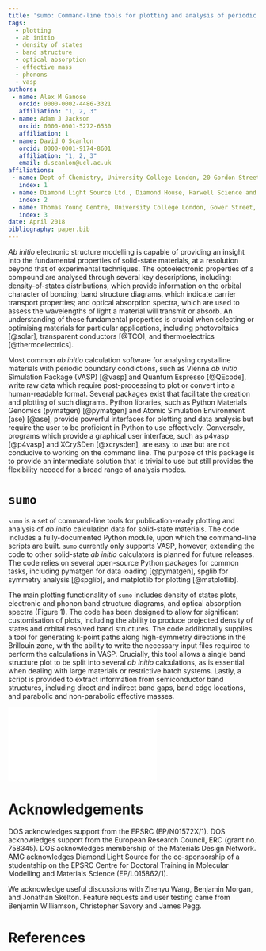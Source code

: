 ```yaml
---
title: 'sumo: Command-line tools for plotting and analysis of periodic *ab initio* calculations'
tags:
  - plotting
  - ab initio
  - density of states
  - band structure
  - optical absorption
  - effective mass
  - phonons
  - vasp
authors:
 - name: Alex M Ganose
   orcid: 0000-0002-4486-3321
   affiliation: "1, 2, 3"
 - name: Adam J Jackson
   orcid: 0000-0001-5272-6530
   affiliation: 1
 - name: David O Scanlon
   orcid: 0000-0001-9174-8601
   affiliation: "1, 2, 3"
   email: d.scanlon@ucl.ac.uk
affiliations:
 - name: Dept of Chemistry, University College London, 20 Gordon Street, London WC1H 0AJ, UK
   index: 1
 - name: Diamond Light Source Ltd., Diamond House, Harwell Science and Innovation Campus, Didcot, Oxfordshire OX11 0DE, UK
   index: 2
 - name: Thomas Young Centre, University College London, Gower Street, London WC1E 6BT, UK
   index: 3
date: April 2018
bibliography: paper.bib
---
```


*Ab initio* electronic structure modelling is capable of providing an
insight into the fundamental properties of solid-state materials, at a resolution
beyond that of experimental techniques. The optoelectronic properties
of a compound are analysed through several key descriptions, including:
density-of-states distributions, which provide information on the
orbital character of bonding; band structure diagrams, which indicate
carrier transport properties; and optical absorption spectra, which are
used to assess the wavelengths of light a material will transmit or
absorb. An understanding of these fundamental properties is crucial
when selecting or optimising materials for particular applications,
including photovoltaics [@solar], transparent conductors [@TCO], and
thermoelectrics [@thermoelectrics].

Most common *ab initio* calculation software for analysing crystalline
materials with periodic boundary condictions, such as Vienna *ab
initio* Simulation Package (VASP) [@vasp] and Quantum Espresso
[@QEcode], write raw data which require post-processing to plot or
convert into a human-readable format. Several packages exist that
facilitate the creation and plotting of such diagrams. Python
libraries, such as Python Materials Genomics (pymatgen) [@pymatgen]
and Atomic Simulation Environment (ase) [@ase], provide powerful
interfaces for plotting and data analysis but require the user to be
proficient in Python to use effectively. Conversely, programs which
provide a graphical user interface, such as p4vasp [@p4vasp] and
XCrySDen [@xcrysden], are easy to use but are not conducive to working
on the command line. The purpose of this package is to provide an
intermediate solution that is trivial to use but still provides the
flexibility needed for a broad range of analysis modes.


# `sumo`

`sumo` is a set of command-line tools for publication-ready plotting
and analysis of *ab initio* calculation data for solid-state materials.
The code includes a
fully-documented Python module, upon which the command-line
scripts are built. `sumo` currently only supports VASP, however,
extending the code to other solid-state *ab initio* calculators is planned for future
releases. The code relies on several open-source Python packages for
common tasks, including pymatgen for data loading [@pymatgen], spglib
for symmetry analysis [@spglib], and matplotlib for plotting
[@matplotlib].

The main plotting functionality of `sumo` includes density of states
plots, electronic and phonon band structure diagrams, and optical
absorption spectra (Figure 1). The code has been designed to allow for
significant customisation of plots, including the ability to produce
projected density of states and orbital resolved band structures. The
code additionally supplies a tool for generating k-point paths along
high-symmetry directions in the Brillouin zone, with the ability to
write the necessary input files required to perform the
calculations in VASP. Crucially, this tool allows a single band
structure plot to be split into several *ab initio* calculations,
as is essential when dealing with large materials or restrictive batch
systems. Lastly, a script is provided to extract information from
semiconductor band structures, including direct and indirect band gaps,
band edge locations, and parabolic and non-parabolic effective masses.

![Diagrams produced by `sumo`. a) Density of states, b) projected band
structure, and c) optical absorption spectra.](docs/src/figures/sumo_plots.pdf)


# Acknowledgements

DOS acknowledges support from the EPSRC (EP/N01572X/1). DOS
acknowledges support from the European Research Council, ERC (grant no.
758345). DOS acknowledges membership of the Materials Design Network.
AMG acknowledges Diamond Light Source for the co-sponsorship of a
studentship on the EPSRC Centre for Doctoral Training in Molecular
Modelling and Materials Science (EP/L015862/1).

We acknowledge useful discussions with Zhenyu Wang, Benjamin Morgan,
and Jonathan Skelton. Feature requests and user testing came from
Benjamin Williamson, Christopher Savory and James Pegg.


# References
